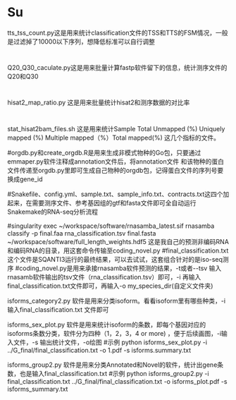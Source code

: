 # Su
tts_tss_count.py这是用来统计classification文件的TSS和TTS的FSM情况，一般是过滤掉了10000以下序列，想降低标准可以自行调整
#
Q20_Q30_caculate.py这是用来批量计算fastp软件留下的信息，统计测序文件的Q20和Q30
#
hisat2_map_ratio.py 这是用来批量统计hisat2和测序数据的对比率
#
stat_hisat2bam_files.sh 这是用来统计Sample  Total   Unmapped (%)    Uniquely mapped (%)     Multiple mapped（%）Total mapped(%) 这几个指标的文件。

#orgdb.py和create_orgdb.R是用来生成非模式物种的Go包，只要通过emmaper.py软件注释成annotation文件后，将annotation文件
和该物种的蛋白文件传递至orgdb.py里即可生成自己物种的orgdb包，记得蛋白文件的序列号要换成gene_id

#Snakefile、config.yml、sample.txt、sample_info.txt、contracts.txt这四个加起来，在需要测序文件、参考基因组的gtf和fasta文件即可全自动运行Snakemake的RNA-seq分析流程

#singularity exec ~/workspace/software/rnasamba_latest.sif rnasamba classify -p final.faa rna_classification.tsv final.fasta 
~/workspace/software/full_length_weights.hdf5
这是我自己的预测非编码RNA和编码RNA的目录，用这套命令传输至coding_novel.py
#final_classification.txt这个文件是SQANTI3运行的最终结果，可以去试试，这套组合针对的是iso-seq测序
#coding_novel.py是用来承接rnasamba软件预测的结果，-t或者--tsv 输入rnasamb软件输出的tsv文件（rna_classification.tsv）即可，-i 再输入final_classification.txt文件即可，再输入-o my_species_dir(自定义文件夹)


isforms_category2.py 软件是用来分类isoform。看看isoform里有哪些种类，-i输入final_classification.txt 文件即可

isforms_sex_plot.py 软件是用来统计isoform的条数，即每个基因对应的isoforms条数分类，软件分为四种（1，2，3，4 or more) ，便于后续画图，-i输入文件，-s 输出统计文件，-o绘图
#示例  python isforms_sex_plot.py -i  ../G_final/final_classification.txt -o 1.pdf -s isforms.summary.txt

isforms_group2.py 软件是用来分类Annotated和Novel的软件，统计出gene条数，也是输入final_classification.txt
#示例  python isforms_group2.py -i final_classification.txt ../G_final/final_classification.txt -o isforms_plot.pdf -s isforms_summary.txt
